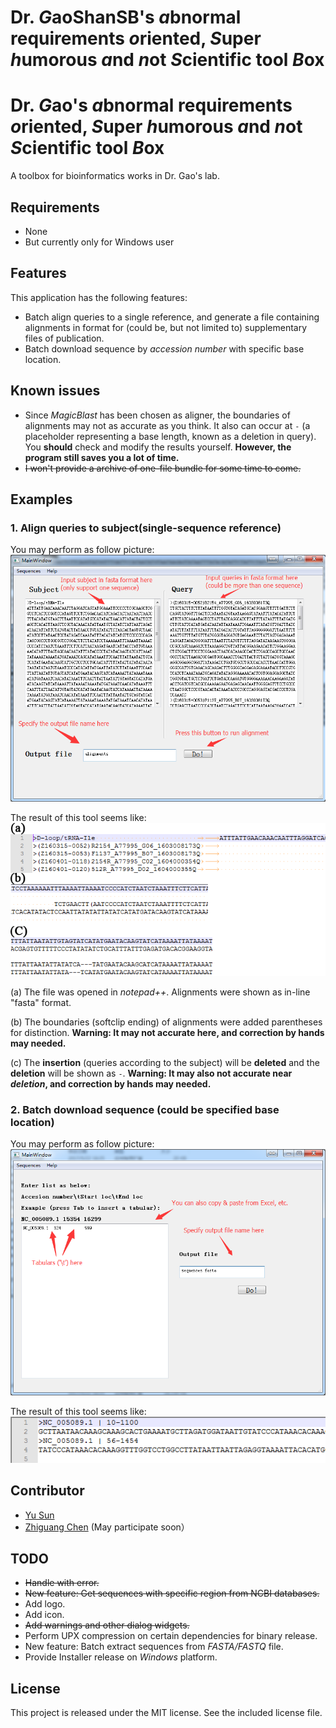# Dr. <i>**G**</i>aoShanSB's <i>**a**</i>bnormal requirements <i>**o**</i>riented, <i>**S**</i>uper <i>**h**</i>umorous <i>**a**</i>nd <i>**n**</i>ot <i>**S**</i>cientific tool <i>**B**</i>ox
# Dr. <i>**G**</i>ao's <i>**a**</i>bnormal requirements <i>**o**</i>riented, <i>**S**</i>uper <i>**h**</i>umorous <i>**a**</i>nd <i>**n**</i>ot <i>**S**</i>cientific tool <i>**B**</i>ox

A toolbox for bioinformatics works in Dr. Gao's lab.

## Requirements
- None
- But currently only for Windows user

## Features
This application has the following features:
- Batch align queries to a single reference, and generate a file containing alignments in format for (could be, but not limited to) supplementary files of publication.
- Batch download sequence by *accession number* with specific base location.

## Known issues
- Since *MagicBlast* has been chosen as aligner, the boundaries of alignments may not as accurate as you think. 
It also can occur at `-` (a placeholder representing a base length, known as a deletion in query). 
You **should** check and modify the results yourself. 
**However, the program still saves you a lot of time.**
- ~~I won't provide a archive of one-file bundle for some time to come.~~

## Examples
### 1. Align queries to subject(single-sequence reference)
You may perform as follow picture:
![example_how_align_queries.png](docs/imgs/example_how_align_queries.png)

The result of this tool seems like:
![example_result_align_queries.png](docs/imgs/example_result_align_queries.png)

(a) The file was opened in *notepad++*. Alignments were shown as in-line "fasta" format.

(b) The boundaries (softclip ending) of alignments were added parentheses for distinction.
**Warning: It may not accurate here, and correction by hands may needed.**

(c) The **insertion** (queries according to the subject) will be **deleted** and the **deletion** will be shown as `-`.
**Warning: It may also not accurate near *deletion*, and correction by hands may needed.**

### 2. Batch download sequence (could be specified base location)
You may perform as follow picture:
![example_how_download_seq.png](docs/imgs/example_how_download_seq.png)

The result of this tool seems like:
![example_result_download_seq.png](docs/imgs/example_result_download_seq.png)

## Contributor
- [Yu Sun](http://icannotendure.space/)
- [Zhiguang Chen](https://github.com/Dgmaxxx) (May participate soon）

## TODO
- ~~Handle with error.~~
- ~~New feature: Get sequences with specific region from NCBI databases.~~
- Add logo.
- Add icon.
- ~~Add warnings and other dialog widgets.~~
- Perform UPX compression on certain dependencies for binary release.
- New feature: Batch extract sequences from *FASTA/FASTQ* file.
- Provide Installer release on *Windows* platform.

## License
This project is released under the MIT license. See the included license file.
